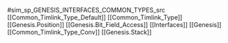 #sim_sp_GENESIS_INTERFACES_COMMON_TYPES_src
[[Common_Timlink_Type_Default]]
[[Common_Timlink_Type]]
[[Genesis.Position]]
[[Genesis.Bit_Field_Access]]
[[Interfaces]]
[[Genesis]]
[[Common_Timlink_Type_Conv]]
[[Genesis.Stack]]
